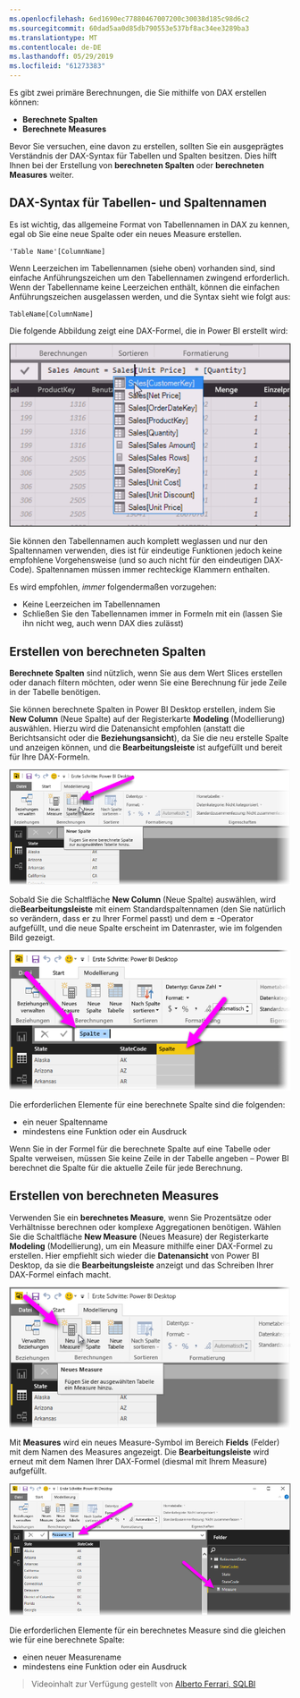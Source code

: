 ```yaml
---
ms.openlocfilehash: 6ed1690ec77880467007200c30038d185c98d6c2
ms.sourcegitcommit: 60dad5aa0d85db790553e537bf8ac34ee3289ba3
ms.translationtype: MT
ms.contentlocale: de-DE
ms.lasthandoff: 05/29/2019
ms.locfileid: "61273383"
---
```

Es gibt zwei primäre Berechnungen, die Sie mithilfe von DAX erstellen können:

* **Berechnete Spalten**
* **Berechnete Measures**

Bevor Sie versuchen, eine davon zu erstellen, sollten Sie ein ausgeprägtes Verständnis der DAX-Syntax für Tabellen und Spalten besitzen. Dies hilft Ihnen bei der Erstellung von **berechneten Spalten** oder **berechneten Measures** weiter.

## <a name="dax-table-and-column-name-syntax"></a>DAX-Syntax für Tabellen- und Spaltennamen
Es ist wichtig, das allgemeine Format von Tabellennamen in DAX zu kennen, egal ob Sie eine neue Spalte oder ein neues Measure erstellen.

    'Table Name'[ColumnName]

Wenn Leerzeichen im Tabellennamen (siehe oben) vorhanden sind, sind einfache Anführungszeichen um den Tabellennamen zwingend erforderlich. Wenn der Tabellenname keine Leerzeichen enthält, können die einfachen Anführungszeichen ausgelassen werden, und die Syntax sieht wie folgt aus:

    TableName[ColumnName]

Die folgende Abbildung zeigt eine DAX-Formel, die in Power BI erstellt wird:

![](media/7-2-dax-calculation-types/dax-calc-types_1.png)

Sie können den Tabellennamen auch komplett weglassen und nur den Spaltennamen verwenden, dies ist für eindeutige Funktionen jedoch keine empfohlene Vorgehensweise (und so auch nicht für den eindeutigen DAX-Code). Spaltennamen müssen immer rechteckige Klammern enthalten.

Es wird empfohlen, *immer* folgendermaßen vorzugehen:

* Keine Leerzeichen im Tabellennamen
* Schließen Sie den Tabellennamen immer in Formeln mit ein (lassen Sie ihn nicht weg, auch wenn DAX dies zulässt)

## <a name="creating-calculated-columns"></a>Erstellen von berechneten Spalten
**Berechnete Spalten** sind nützlich, wenn Sie aus dem Wert Slices erstellen oder danach filtern möchten, oder wenn Sie eine Berechnung für jede Zeile in der Tabelle benötigen.

Sie können berechnete Spalten in Power BI Desktop erstellen, indem Sie **New Column** (Neue Spalte) auf der Registerkarte **Modeling** (Modellierung) auswählen. Hierzu wird die Datenansicht empfohlen (anstatt die Berichtsansicht oder die **Beziehungsansicht**), da Sie die neu erstelle Spalte und anzeigen können, und die **Bearbeitungsleiste** ist aufgefüllt und bereit für Ihre DAX-Formeln.

![](media/7-2-dax-calculation-types/dax-calc-types_2a.png)

Sobald Sie die Schaltfläche **New Column** (Neue Spalte) auswählen, wird die**Bearbeitungsleiste** mit einem Standardspaltennamen (den Sie natürlich so verändern, dass er zu Ihrer Formel passt) und dem **=** -Operator aufgefüllt, und die neue Spalte erscheint im Datenraster, wie im folgenden Bild gezeigt.

![](media/7-2-dax-calculation-types/dax-calc-types_3.png)

Die erforderlichen Elemente für eine berechnete Spalte sind die folgenden:

* ein neuer Spaltenname
* mindestens eine Funktion oder ein Ausdruck

Wenn Sie in der Formel für die berechnete Spalte auf eine Tabelle oder Spalte verweisen, müssen Sie keine Zeile in der Tabelle angeben – Power BI berechnet die Spalte für die aktuelle Zeile für jede Berechnung.

## <a name="creating-calculated-measures"></a>Erstellen von berechneten Measures
Verwenden Sie ein **berechnetes Measure**, wenn Sie Prozentsätze oder Verhältnisse berechnen oder komplexe Aggregationen benötigen. Wählen Sie die Schaltfläche **New Measure** (Neues Measure) der Registerkarte **Modeling** (Modellierung), um ein Measure mithilfe einer DAX-Formel zu erstellen. Hier empfiehlt sich wieder die **Datenansicht** von Power BI Desktop, da sie die **Bearbeitungsleiste** anzeigt und das Schreiben Ihrer DAX-Formel einfach macht.

![](media/7-2-dax-calculation-types/dax-calc-types_4.png)

Mit **Measures** wird ein neues Measure-Symbol im Bereich **Fields** (Felder) mit dem Namen des Measures angezeigt. Die **Bearbeitungsleiste** wird erneut mit dem Namen Ihrer DAX-Formel (diesmal mit Ihrem Measure) aufgefüllt.

![](media/7-2-dax-calculation-types/dax-calc-types_5.png)

Die erforderlichen Elemente für ein berechnetes Measure sind die gleichen wie für eine berechnete Spalte:

* einen neuer Measurename
* mindestens eine Funktion oder ein Ausdruck

> Videoinhalt zur Verfügung gestellt von [Alberto Ferrari, SQLBI](http://www.sqlbi.com/learning-dax)
> 
> 

